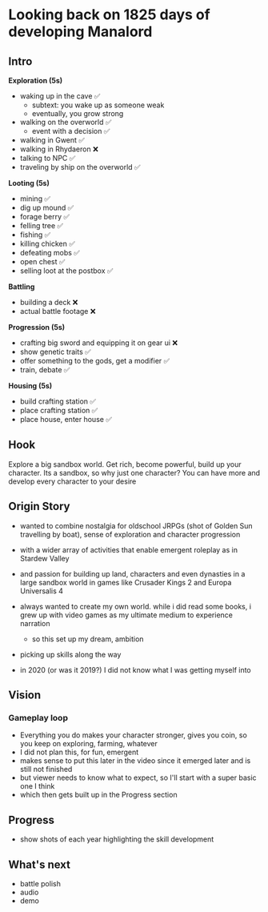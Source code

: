 # Looking back on 1825 days of developing Manalord
## Intro
**Exploration (5s)**
- waking up in the cave ✅
  - subtext: you wake up as someone weak
  - eventually, you grow strong
- walking on the overworld ✅
  - event with a decision ✅
- walking in Gwent ✅
- walking in Rhydaeron ❌
- talking to NPC ✅
- traveling by ship on the overworld ✅

**Looting (5s)**
- mining ✅
- dig up mound ✅
- forage berry ✅
- felling tree ✅
- fishing ✅
- killing chicken ✅
- defeating mobs ✅
- open chest ✅
- selling loot at the postbox ✅

**Battling**
- building a deck ❌
- actual battle footage ❌

**Progression (5s)**
- crafting big sword and equipping it on gear ui ❌
- show genetic traits ✅
- offer something to the gods, get a modifier ✅
- train, debate ✅

**Housing (5s)**
- build crafting station ✅
- place crafting station ✅
- place house, enter house ✅

## Hook
Explore a big sandbox world. Get rich, become powerful, build up your character. Its a sandbox, so why just one character? You can have more and develop every character to your desire

## Origin Story
- wanted to combine nostalgia for oldschool JRPGs (shot of Golden Sun travelling by boat), sense of exploration and character progression
- with a wider array of activities that enable emergent roleplay as in Stardew Valley
- and passion for building up land, characters and even dynasties in a large sandbox world in games like Crusader Kings 2 and Europa Universalis 4
- always wanted to create my own world. while i did read some books, i grew up with video games as my ultimate medium to experience narration
  - so this set up my dream, ambition

- picking up skills along the way
- in 2020 (or was it 2019?) I did not know what I was getting myself into

## Vision
### Gameplay loop
- Everything you do makes your character stronger, gives you coin, so you keep on exploring, farming, whatever
- I did not plan this, for fun, emergent
- makes sense to put this later in the video since it emerged later and is still not finished
- but viewer needs to know what to expect, so I'll start with a super basic one I think
- which then gets built up in the Progress section

## Progress
- show shots of each year highlighting the skill development

## What's next
- battle polish
- audio
- demo